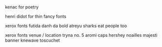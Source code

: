 

kenac for poetry

henri didot for thin fancy fonts

xerox fonts
futida
danh da bold
atreyu
sharks eat people too

xerox fonts venue / location
tryna no. 5
aromi caps
hershey noailles
majesti banner
knewave
toscuchet